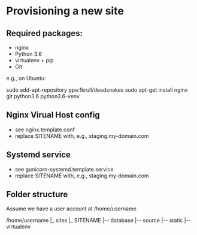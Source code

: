 Provisioning a new site
=======================

## Required packages:

* nginx
* Python 3.6
* virtualenv + pip
* Git

e.g., on Ubuntu:

  sudo add-apt-repository ppa:fkrull/deadsnakes
  sudo apt-get install nginx git python3.6 python3.6-venv

## Nginx Virual Host config

* see nginx.template.conf
* replace SITENAME with, e.g., staging.my-domain.com

## Systemd service

* see gunicorn-systemd.template.service
* replace SITENAME with, e.g., staging.my-domain.com

## Folder structure
Assume we have a user account at /home/username

/home/username
|_ sites
   |_ SITENAME
       |-- database
       |-- source
       |-- static
       |-- virtualenv
